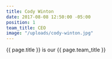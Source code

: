 ```yaml
---
title: Cody Winton
date: 2017-08-08 12:50:00 -05:00
position: 1
team_title: CEO
image: "/uploads/cody-winton.jpg"
---
```


{{ page.title }} is our {{ page.team_title }}